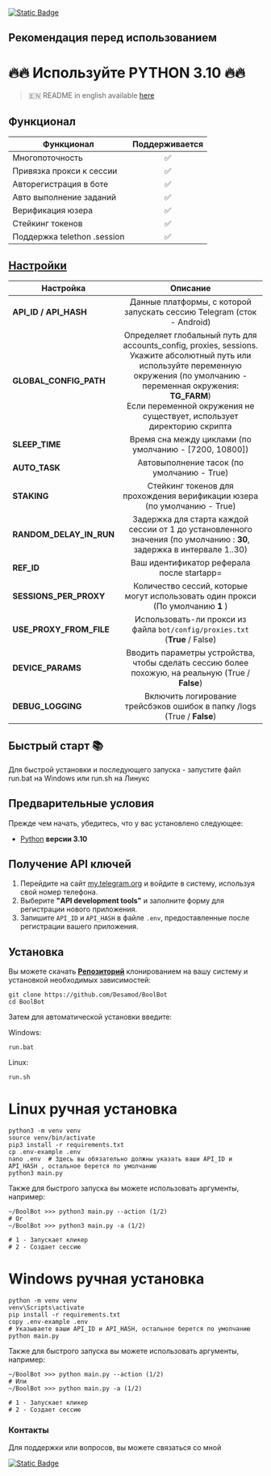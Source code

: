 [![Static Badge](https://img.shields.io/badge/Telegram-Bot%20Link-Link?style=for-the-badge&logo=Telegram&logoColor=white&logoSize=auto&color=blue)](https://t.me/boolfamily_bot/join?startapp=Y5734)

## Рекомендация перед использованием

# 🔥🔥 Используйте PYTHON 3.10 🔥🔥

> 🇪🇳 README in english available [here](README.md)

## Функционал  
| Функционал                  | Поддерживается |
|-----------------------------|:--------------:|
| Многопоточность             |       ✅        |
| Привязка прокси к сессии    |       ✅        |
| Авторегистрация в боте      |       ✅        |
| Авто выполнение заданий     |       ✅        |
| Верификация юзера           |       ✅        |
| Стейкинг токенов            |       ✅        |
| Поддержка telethon .session |       ✅        |




## [Настройки](https://github.com/Desamod/BoolBot/blob/master/.env-example/)
| Настройка               |                                                                                                                              Описание                                                                                                                               |
|-------------------------|:-------------------------------------------------------------------------------------------------------------------------------------------------------------------------------------------------------------------------------------------------------------------:|
| **API_ID / API_HASH**   |                                                                                               Данные платформы, с которой запускать сессию Telegram (сток - Android)                                                                                                | 
| **GLOBAL_CONFIG_PATH**  | Определяет глобальный путь для accounts_config, proxies, sessions. <br/>Укажите абсолютный путь или используйте переменную окружения (по умолчанию - переменная окружения: **TG_FARM**)<br/> Если переменной окружения не существует, использует директорию скрипта |
| **SLEEP_TIME**          |                                                                                                       Время сна между циклами (по умолчанию - [7200, 10800])                                                                                                        |
| **AUTO_TASK**           |                                                                                                             Автовыполнение тасок (по умолчанию - True)                                                                                                              |
| **STAKING**             |                                                                                              Стейкинг токенов для прохождения верификации юзера (по умолчанию - True)                                                                                               |
| **RANDOM_DELAY_IN_RUN** |                                                                        Задержка для старта каждой сессии от 1 до установленного значения (по умолчанию : **30**, задержка в интервале 1..30)                                                                        |
| **REF_ID**              |                                                                                                             Ваш идентификатор реферала после startapp=                                                                                                              |
| **SESSIONS_PER_PROXY**  |                                                                                           Количество сессий, которые могут использовать один прокси (По умолчанию **1** )                                                                                           |
| **USE_PROXY_FROM_FILE** |                                                                                             Использовать-ли прокси из файла `bot/config/proxies.txt` (**True** / False)                                                                                             |
| **DEVICE_PARAMS**       |                                                                                  Вводить параметры устройства, чтобы сделать сессию более похожую, на реальную  (True / **False**)                                                                                  |
| **DEBUG_LOGGING**       |                                                                                               Включить логирование трейсбэков ошибок в папку /logs (True / **False**)                                                                                               |

## Быстрый старт 📚

Для быстрой установки и последующего запуска - запустите файл run.bat на Windows или run.sh на Линукс

## Предварительные условия
Прежде чем начать, убедитесь, что у вас установлено следующее:
- [Python](https://www.python.org/downloads/) **версии 3.10**

## Получение API ключей
1. Перейдите на сайт [my.telegram.org](https://my.telegram.org) и войдите в систему, используя свой номер телефона.
2. Выберите **"API development tools"** и заполните форму для регистрации нового приложения.
3. Запишите `API_ID` и `API_HASH` в файле `.env`, предоставленные после регистрации вашего приложения.

## Установка
Вы можете скачать [**Репозиторий**](https://github.com/Desamod/BoolBot) клонированием на вашу систему и установкой необходимых зависимостей:
```shell
git clone https://github.com/Desamod/BoolBot
cd BoolBot
```

Затем для автоматической установки введите:

Windows:
```shell
run.bat
```

Linux:
```shell
run.sh
```

# Linux ручная установка
```shell
python3 -m venv venv
source venv/bin/activate
pip3 install -r requirements.txt
cp .env-example .env
nano .env  # Здесь вы обязательно должны указать ваши API_ID и API_HASH , остальное берется по умолчанию
python3 main.py
```

Также для быстрого запуска вы можете использовать аргументы, например:
```shell
~/BoolBot >>> python3 main.py --action (1/2)
# Or
~/BoolBot >>> python3 main.py -a (1/2)

# 1 - Запускает кликер
# 2 - Создает сессию
```


# Windows ручная установка
```shell
python -m venv venv
venv\Scripts\activate
pip install -r requirements.txt
copy .env-example .env
# Указываете ваши API_ID и API_HASH, остальное берется по умолчанию
python main.py
```

Также для быстрого запуска вы можете использовать аргументы, например:
```shell
~/BoolBot >>> python main.py --action (1/2)
# Или
~/BoolBot >>> python main.py -a (1/2)

# 1 - Запускает кликер
# 2 - Создает сессию
```


### Контакты

Для поддержки или вопросов, вы можете связаться со мной

[![Static Badge](https://img.shields.io/badge/Telegram-Channel-Link?style=for-the-badge&logo=Telegram&logoColor=white&logoSize=auto&color=blue)](https://t.me/desforge_crypto)

